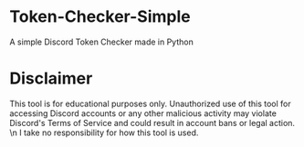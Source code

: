 # Token-Checker-Simple
A simple Discord Token Checker made in Python

# Disclaimer 
This tool is for educational purposes only. Unauthorized use of this tool for accessing Discord accounts or any other malicious activity may violate Discord's Terms of Service and could result in account bans or legal action.
\n I take no responsibility for how this tool is used.
